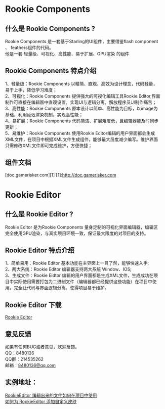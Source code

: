 ﻿Rookie Components
=================

什么是 Rookie Components ?
--------------------------
Rookie Components 是一套基于Starling的UI组件，主要借鉴flash component 、 feathers组件的代码。<br>
    	他是一套 轻量级、可视化、高性能、易于扩展、GPU渲染 的组件<br>
    
Rookie Components 特点介绍
--------------------------
1、轻量级：Rookie Components 以精简、直观、高效为设计理念，代码轻量，易于上手，降低学习难度；<br>
2、可视化：Rookie Components 提供强大的可视化编辑工具Rookie Editor,界面制作可直接在编辑器中直观设置，实现UI与逻辑分离，解放程序员UI制作痛苦；<br>
3、高性能：Rookie Components 原本设计以简单、高性能为目标，以image为基础，利用延迟渲染机制，实现高性能；<br>
4、易扩展：Rookie Components 代码简洁、扩展难度低，且编辑器能及时同步更新；<br>
5、易维护：Rookie Components 使用Rookie Editor编辑的用户界面都会生成XML文件，在项目中根据XML文件生成组件，能够最大层度减少编写。维护界面只需修改XML文件即可完成维护，方便快捷；<br>

组件文档
--------
[doc.gamerisker.com][1]
[1]:http://doc.gamerisker.com

Rookie Editor
=============

什么是 Rookie Editor ?
--------------------------
Rookie Editor 是为Rookie Components 量身定制的可视化界面编辑器，编辑区完全使用GPU渲染，与真实项目环境一致，保证最大限度的对项目的支持。

Rookie Editor 特点介绍
-----------------------
1、简单易用：Rookie Editor 基本功能在主界面上一目了然，能够快速入手;<br>
2、两大系统：Rookie Editor 编辑器支持两大系统 Window、IOS;<br>
3、生成文件：Rookie Eidtor 编辑的用户界面都是生成XML文件，生成成功在项目中实际使用需要打包为二进制文件（编辑器都已经提供这些功能）在项目中使用，完全让代码与界面逻辑分离，使得项目易于维护。<br>

Rookie Editor 下载
------------------
[Rookie Editor][4]


意见反馈
--------
如果有任何BUG或者意见，欢迎反馈。<br>
QQ：8480136<br>
QQ群：214535262<br>
邮箱：8480136@qq.com<br>

实例地址：
--------
[RookieEditor 编辑出来的文件如何在项目中使用][2]<br>
[如何为 RookieEditor 添加自定义皮肤][3]<br>


[2]:http://blog.gamerisker.com/?p=207
[3]:http://blog.gamerisker.com/?p=217
[4]:http://blog.gamerisker.com/version/RookieEditor_0_1_5.air